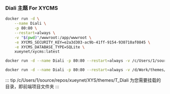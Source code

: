 ### Diali 主题 For XYCMS

```sh
docker run -d \
    --name Diali \
    -p 80:80 \
    --restart=always \
    -v "$(pwd)"/wwwroot:/app/wwwroot \
    -e XYCMS_SECURITY_KEY=e2a3d303-ac9b-41ff-9154-930710af0845 \
    -e XYCMS_DATABASE_TYPE=SQLite \
    xueynet/xycms:latest
```


```sh
docker run -d --name Diali -p 80:80 --restart=always -v /c/Users/1/source/repos/xueynet/XYS/themes/T_Diali/wwwroot:/app/wwwroot -e XYCMS_SECURITY_KEY=e2a3d303-ac9b-41ff-9154-930710af0845 -e XYCMS_DATABASE_TYPE=SQLite xueynet/xycms:latest
```


```sh for wxr
docker run -d --name Diali -p 80:80 --restart=always -v /d/Work/themes/Diali/T_Diali/wwwroot:/app/wwwroot -e XYCMS_SECURITY_KEY=e2a3d303-ac9b-41ff-9154-930710af0845 -e XYCMS_DATABASE_TYPE=SQLite xueynet/xycms:7.0.12
```


::: tip
/c/Users/1/source/repos/xueynet/XYS/themes/T_Diali 为您需要挂载的目录，即前端项目文件夹
:::


